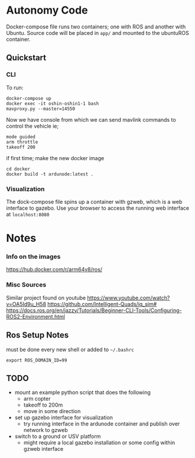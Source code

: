 
# Autonomy Code

Docker-compose file runs two containers; one with ROS and another with Ubuntu. Source code will be placed in `app/` and mounted to the ubuntuROS container.

## Quickstart
### CLI
To run:
````
docker-compose up
docker exec -it oshin-oshin1-1 bash
mavproxy.py --master=14550
````

Now we have console from which we can send mavlink commands to control the vehicle ie;
````
mode guided
arm throttle
takeoff 200
````

if first time; make the new docker image
````
cd docker
docker build -t ardunode:latest .
````

### Visualization
The dock-compose file spins up a container with gzweb, which is a web interface to gazebo. Use your browser to access the running web interface at `localhost:8080`

# Notes
### Info on the images
https://hub.docker.com/r/arm64v8/ros/

### Misc Sources
Similar project found on youtube
https://www.youtube.com/watch?v=OA5Id9u_H58
https://github.com/Intelligent-Quads/iq_sim#
https://docs.ros.org/en/jazzy/Tutorials/Beginner-CLI-Tools/Configuring-ROS2-Environment.html


## Ros Setup Notes
must be done every new shell or added to `~/.bashrc`
````
export ROS_DOMAIN_ID=99 
````

## TODO
- mount an example python script that does the following
  - arm copter
  - takeoff to 200m
  - move in some direction
- set up gazebo interface for visualization
  - try running interface in the ardunode container and publish over network to gzweb
- switch to a ground or USV platform
  - might require a local gazebo installation or some config within gzweb interface